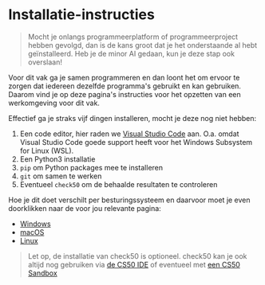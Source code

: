 # Installatie-instructies

> Mocht je onlangs programmeerplatform of programmeerproject hebben gevolgd, dan is de kans groot dat je het onderstaande al hebt geïnstalleerd.
> Heb je de minor AI gedaan, kun je deze stap ook overslaan!

Voor dit vak ga je samen programmeren en dan loont het om ervoor te zorgen dat iedereen dezelfde programma's gebruikt en kan gebruiken. Daarom vind je op deze pagina's instructies voor het opzetten van een werkomgeving voor dit vak.

Effectief ga je straks vijf dingen installeren, mocht je deze nog niet hebben:

1. Een code editor, hier raden we [Visual Studio Code](https://code.visualstudio.com/) aan. O.a. omdat Visual Studio Code goede support heeft voor het Windows Subsystem for Linux (WSL).
1. Een Python3 installatie
1. `pip` om Python packages mee te installeren
1. `git` om samen te werken
1. Eventueel `check50` om de behaalde resultaten te controleren



Hoe je dit doet verschilt per besturingssysteem en daarvoor moet je even doorklikken naar de voor jou relevante pagina:

- [Windows](/installatie/windows)
- [macOS](/installatie/macos)
- [Linux](/installatie/linux)

> Let op, de installatie van check50 is optioneel. check50 kan je ook altijd nog gebruiken via [de CS50 IDE](https://ide.cs50.io) of eventueel met [een CS50 Sandbox](https://sandbox.cs50.io/)
